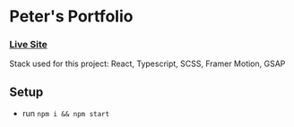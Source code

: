 # Peter's Portfolio

### [Live Site](https://piotr.rzadkowolski.dev/)


Stack used for this project: React, Typescript, SCSS, Framer Motion, GSAP

## Setup
- run ```npm i && npm start```
